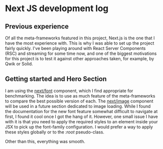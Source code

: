 # Next JS development log

## Previous experience

Of all the meta-frameworks featured in this project, Next.js is the one that I have the most experience with. This is why I was able to set up the project fairly quickly. I've been playing around with React Server Components (RSC) and streaming for some time now, and one of the biggest motivations for this project is to test it against other approaches taken, for example, by Qwik or Solid.

## Getting started and Hero Section

I am using the [next/font](https://nextjs.org/docs/api-reference/next/font) component, which I find appropriate for benchmarking. The idea is to use
as much feature of the meta-frameworks to compare the best possible version of each.
The [next/image](https://nextjs.org/docs/api-reference/next/image) component will be used in a future section dedicated to image loading.
While I found the documentation for the new font feature somewhat difficult to navigate at first, I found it cool once I got the hang of it. However, one small issue I have with it is that you need to apply the required styles to an element inside your JSX to pick up the font-family configuration. I would prefer a way to apply these styles globally or to the _:root_ pseudo-class.

Other than this, everything was smooth.
